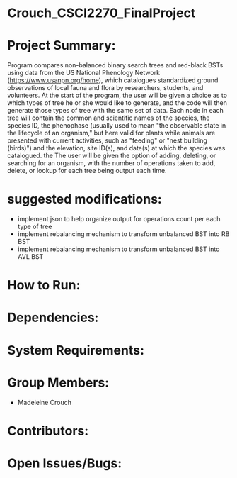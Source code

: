 # Crouch_CSCI2270_FinalProject

# Project Summary:

Program compares non-balanced binary search trees and red-black BSTs using data from the US National Phenology Network (https://www.usanpn.org/home), which catalogues standardized ground observations of local fauna and flora by researchers, students, and volunteers. At the start of the program, the user will be given a choice as to which types of tree he or she would like to generate, and the code will then generate those types of tree with the same set of data. Each node in each tree will contain the common and scientific names of the species, the species ID, the phenophase (usually used to mean "the observable state in the lifecycle of an organism," but here valid for plants while animals are presented with current activities, such as "feeding" or "nest building (birds)") and the elevation, site ID(s), and date(s) at which the species was catalogued. the The user will be given the option of adding, deleting, or searching for an organism, with the number of operations taken to add, delete, or lookup for each tree being output each time. 

# suggested modifications: 
- implement json to help organize output for operations count per each type of tree
- implement rebalancing mechanism to transform unbalanced BST into RB BST
- implement rebalancing mechanism to transform unbalanced BST into AVL BST

# How to Run:
# Dependencies:
# System Requirements:
# Group Members:
- Madeleine Crouch

# Contributors:




# Open Issues/Bugs:
#
